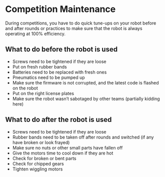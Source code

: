 # Competition Maintenance
During competitions, you have to do quick tune-ups on your robot before and after rounds or practices to make sure that the robot is always operating at 100% efficiency.
 
## What to do before the robot is used

* Screws need to be tightened if they are loose
* Put on fresh rubber bands
* Batteries need to be replaced with fresh ones
* Pneumatics need to be pumped up
* Make sure the firmware is not corrupted, and the latest code is flashed on the robot
* Put on the right license plates
* Make sure the robot wasn’t sabotaged by other teams (partially kidding here)
 
## What to do after the robot is used 

* Screws need to be tightened if they are loose
* Rubber bands need to be taken off after rounds and switched (if any have broken or look frayed)
* Make sure no nuts or other small parts have fallen off
* Give the motors time to cool down if they are hot
* Check for broken or bent parts
* Check for chipped gears
* Tighten wiggling motors
